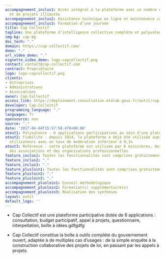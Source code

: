 ```yaml
---
accompagnement_inclus1: Accès intégral à la plateforme avec un nombre d’utilisateurs
  et de projets illimités
accompagnement_inclus2: Assistance technique en ligne et maintenance corrective
accompagnement_inclus3: Formation d’une journée
title: Cap Collectif
tagline: Une plateforme d’intelligence collective complète et polyvalente.
img-bg: cap-bg
doc_tech: "."
domain: https://cap-collectif.com/
demo: "."
url_video_demo: "."
vignette_video_demo: logo-capcollectif.png
contact: contact@cap-collectif.com
contract: Propriétaire
logo: logo-capcollectif.png
clients:
- Entreprises
- Administrations
- Associations
owner: Cap-Collectif
access_link: https://deploiement.consultation.etalab.gouv.fr/outil/cap-collectif
developer: Cap-Collectif
programming_language: "."
languages: fr
opensource: non
source: "."
date: '2017-04-04T15:57:58.478+00:00'
atout1: Polyvalence - 6 applications participatives au sein d’une plateforme unique
atout2: Fiabilité - depuis 2014, la plateforme a déjà été utilisée auprès de 350 000
  utilisateurs avec un taux de modération inférieur à 0,1%
atout3: Référence - cette plateforme est utilisée par 6 ministères, des collectivités,
  des associations et des organisations professionnelles
feature_inclus1: Toutes les fonctionnalités sont comprises gratuitement
feature_inclus2: "."
feature_inclus3: "."
feature_plusloin1: Toutes les fonctionnalités sont comprises gratuitement
feature_plusloin2: "."
feature_plusloin3: "."
accompagnement_plusloin1: Conseil méthodologique
accompagnement_plusloin2: Formation(s) supplémentaire(s)
accompagnement_plusloin3: Réalisation des synthèses
layout: outil
default_logo: ''
---
```


* Cap Collectif est une plateforme participative dotée de 6 applications : consultation,
budget participatif, appel à projets, questionnaire, interpellation, boîte à idées.gdfgdfg

* Cap Collectif constitue la boîte à outils complète du gouvernement ouvert, adaptée à de
multiples cas d’usages : de la simple enquête à la construction collaborative des projets
de loi, en passant par les appels à projets.

